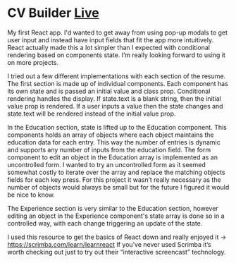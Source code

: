 # CV Builder [Live](https://hootdunk.github.io/CV-Builder/)

My first React app.  I'd wanted to get away from using pop-up modals to get user input and instead have input fields that fit the app more intuitively.  React actually made this a lot simpler than I expected with conditional rendering based on components state. I’m really looking forward to using it on more projects. 

I tried out a few different implementations with each section of the resume.  The first section is made up of individual components.  Each component has its own state and is passed an initial value and class prop.  Conditional rendering handles the display.  If state.text is a blank string, then the initial value prop is rendered. If a user inputs a value then the state changes and state.text will be rendered instead of the initial value prop.

In the Education section, state is lifted up to the Education component.  This components holds an array of objects where each object maintains the education data for each entry. This way the number of entries is dynamic and supports any number of inputs from the education field.  The form component to edit an object in the Education array is implemented as an uncontrolled form.  I wanted to try an uncontrolled form as it seemed somewhat costly to iterate over the array and replace the matching objects fields for each key press.  For this project it wasn’t really necessary as the number of objects would always be small but for the future I figured it would be nice to know.

The Experience section is very similar to the Education section, however editing an object in the Experience component's state array is done so in a controlled way, with each change triggering an update of the state.  

I used this resource to get the basics of React down and really enjoyed it -> https://scrimba.com/learn/learnreact
If you’ve never used Scrimba it’s worth checking out just to try out their “interactive screencast” technology. 


